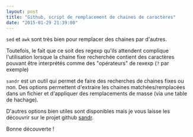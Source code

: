 ```yaml
---
layout: post
title: "Github, script de remplacement de chaines de caractères"
date: "2015-01-29 21:39:00"
---
```

`sed` et `awk` sont très bien pour remplacer des chaines par d'autres. 

Toutefois, le fait que ce soit des regexp qu'ils attendent complique l'utilisation lorsque la chaine fixe recherchée contient des caractères pouvant être interprétés comme des "opérateurs" de rexexp (`?` par exemple)

`sandr` est un outil qui permet de faire des recherches de chaines fixes ou non. Des options permettent d'extraire les chaines matchées/remplacées dans un fichier et d'appliquer des remplacements de masse (via une table de hachage).

D'autres options bien utiles sont disponibles mais je vous laisse les découvrir sur le projet github [sandr](https://github.com/jfgiraud/sandr).

Bonne découverte !
